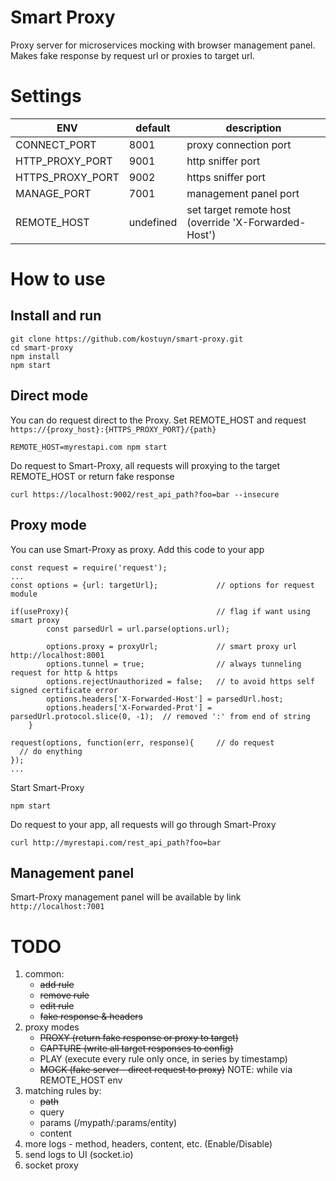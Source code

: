 # Smart Proxy
Proxy server for microservices mocking with browser management panel.
Makes fake response by request url or proxies to target url.

# Settings
|ENV|default|description|
|---|---|---|
|CONNECT_PORT | 8001| proxy connection port|
|HTTP_PROXY_PORT | 9001| http sniffer port|
|HTTPS_PROXY_PORT | 9002| https sniffer port|
|MANAGE_PORT | 7001| management panel port|
|REMOTE_HOST | undefined | set target remote host (override 'X-Forwarded-Host') |

# How to use
## Install and run
```
git clone https://github.com/kostuyn/smart-proxy.git
cd smart-proxy
npm install
npm start
```
## Direct mode
You can do request direct to the Proxy. Set REMOTE_HOST and request ```https://{proxy_host}:{HTTPS_PROXY_PORT}/{path}```
```
REMOTE_HOST=myrestapi.com npm start
```

Do request to Smart-Proxy, all requests will proxying to the target REMOTE_HOST or return fake response
```
curl https://localhost:9002/rest_api_path?foo=bar --insecure
```

## Proxy mode
You can use Smart-Proxy as proxy. Add this code to your app
```
const request = require('request');
...
const options = {url: targetUrl};             // options for request module

if(useProxy){                                 // flag if want using smart proxy
		const parsedUrl = url.parse(options.url);

		options.proxy = proxyUrl;             // smart proxy url http://localhost:8001
		options.tunnel = true;                // always tunneling request for http & https
		options.rejectUnauthorized = false;   // to avoid https self signed certificate error
		options.headers['X-Forwarded-Host'] = parsedUrl.host;
		options.headers['X-Forwarded-Prot'] = parsedUrl.protocol.slice(0, -1);  // removed ':' from end of string
	}

request(options, function(err, response){     // do request
  // do enything
});
...
```

Start Smart-Proxy
```
npm start
```

Do request to your app, all requests will go through Smart-Proxy
```
curl http://myrestapi.com/rest_api_path?foo=bar
```

## Management panel
Smart-Proxy management panel will be available by link ```http://localhost:7001```

# TODO
1. common:
    * ~~add rule~~
    * ~~remove rule~~
    * ~~edit rule~~
    * ~~fake response & headers~~
2. proxy modes
	* ~~PROXY (return fake response or proxy to target)~~
	* ~~CAPTURE (write all target responses to config)~~
	* PLAY (execute every rule only once, in series by timestamp)
	* ~~MOCK (fake server - direct request to proxy)~~ NOTE: while via REMOTE_HOST env
3. matching rules by:
    * ~~path~~
	* query
	* params (/mypath/:params/entity)
	* content
4. more logs - method, headers, content, etc. (Enable/Disable)
5. send logs to UI (socket.io)
6. socket proxy
